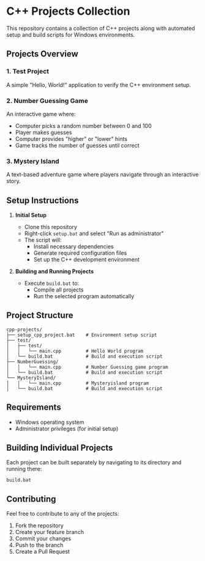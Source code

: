 # C++ Projects Collection

This repository contains a collection of C++ projects along with automated setup and build scripts for Windows environments.

## Projects Overview

### 1. Test Project
A simple "Hello, World!" application to verify the C++ environment setup.

### 2. Number Guessing Game
An interactive game where:
- Computer picks a random number between 0 and 100
- Player makes guesses
- Computer provides "higher" or "lower" hints
- Game tracks the number of guesses until correct

### 3. Mystery Island
A text-based adventure game where players navigate through an interactive story.

## Setup Instructions

1. **Initial Setup**
   - Clone this repository
   - Right-click `setup.bat` and select "Run as administrator"
   - The script will:
     - Install necessary dependencies
     - Generate required configuration files
     - Set up the C++ development environment

2. **Building and Running Projects**
   - Execute `build.bat` to:
     - Compile all projects
     - Run the selected program automatically

## Project Structure
```
cpp-projects/
├── setup_cpp_project.bat    # Environment setup script
├── test/
│   ├── test/         
│   │   └── main.cpp         # Hello World program
│   └── build.bat            # Build and execution script
├── NumberGuessing/     
│   │   └── main.cpp         # Number Guessing game program
│   └── build.bat            # Build and execution script
└── MysteryIsland/      
│   │   └── main.cpp         # Mysteryisland program
│   └── build.bat            # Build and execution script
```

## Requirements
- Windows operating system
- Administrator privileges (for initial setup)

## Building Individual Projects
Each project can be built separately by navigating to its directory and running there:
```batch
build.bat
```

## Contributing
Feel free to contribute to any of the projects:
1. Fork the repository
2. Create your feature branch
3. Commit your changes
4. Push to the branch
5. Create a Pull Request

